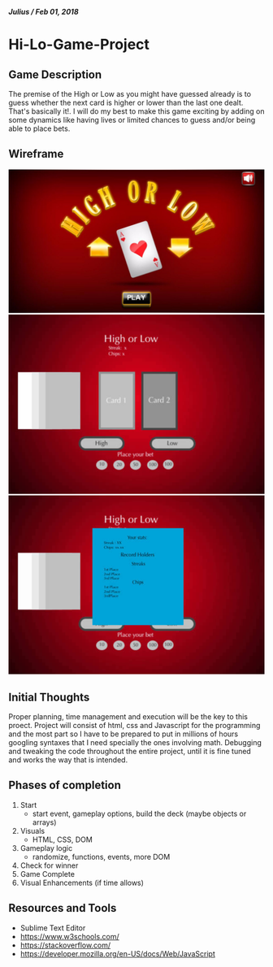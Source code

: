 ***Julius / Feb 01, 2018***
# Hi-Lo-Game-Project
## Game Description
The premise of the High or Low as you might have guessed already is to guess whether the next card is higher or lower than the last one dealt. That's basically it!. I will do my best to make this game exciting by adding on some dynamics like having lives or limited chances to guess and/or being able to place bets. 
## Wireframe
![imagename](./img/GameStart.jpg)
![imagename](./img/Gameplay.jpg)
![imagename](./img/GameFinish.jpg)
## Initial Thoughts
Proper planning, time management and execution will be the key to this proect. Project will consist of html, css and Javascript for the programming and the most part so I have to be prepared to put in millions of hours googling syntaxes that I need specially the ones involving math. Debugging and tweaking the code throughout the entire project, until it is fine tuned and works the way that is intended.
## Phases of completion
1. Start
      - start event, gameplay options, build the deck (maybe objects or arrays)
2. Visuals
      - HTML, CSS, DOM
3. Gameplay logic
      - randomize, functions, events, more DOM
4. Check for winner
5. Game Complete
6. Visual Enhancements (if time allows)
## Resources and Tools
- Sublime Text Editor
- https://www.w3schools.com/
- https://stackoverflow.com/
- https://developer.mozilla.org/en-US/docs/Web/JavaScript


 
